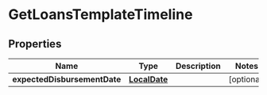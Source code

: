 
# GetLoansTemplateTimeline

## Properties
Name | Type | Description | Notes
------------ | ------------- | ------------- | -------------
**expectedDisbursementDate** | [**LocalDate**](LocalDate.md) |  |  [optional]



